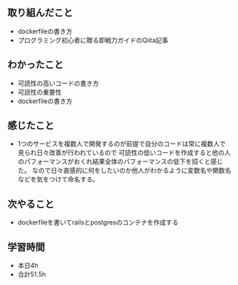 


## 取り組んだこと
- dockerfileの書き方
- プログラミング初心者に贈る即戦力ガイドのQiita記事
## わかったこと
-  可読性の高いコードの書き方
-  可読性の重要性
-  dockerfileの書き方
## 感じたこと
-  1つのサービスを複数人で開発するのが前提で自分のコードは常に複数人で見られ日々改善が行われているので
   可読性の低いコードを作成すると他の人のパフォーマンスがおくれ結果全体のパフォーマンスの低下を招くと感じた。
   なので日々直感的に何をしたいのか他人がわかるように変数名や関数名などを気をつけて命名する。
## 次やること
- dockerfileを書いてrailsとpostgresのコンテナを作成する

## 学習時間
- 本日4h
- 合計51.5h

